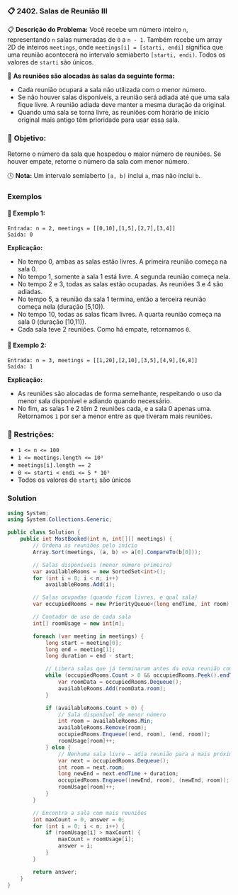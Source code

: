 ### 📋 2402. Salas de Reunião III

📋 **Descrição do Problema:** 
Você recebe um número inteiro `n`, representando `n` salas numeradas de `0` a `n - 1`. Também recebe um array 2D de inteiros `meetings`, onde `meetings[i] = [starti, endi]` significa que uma reunião acontecerá no intervalo semiaberto `[starti, endi)`. Todos os valores de `starti` são únicos.

📌 **As reuniões são alocadas às salas da seguinte forma:**

- Cada reunião ocupará a sala não utilizada com o menor número.
- Se não houver salas disponíveis, a reunião será adiada até que uma sala fique livre. A reunião adiada deve manter a mesma duração da original.
- Quando uma sala se torna livre, as reuniões com horário de início original mais antigo têm prioridade para usar essa sala.

### 🧩 **Objetivo:** 
Retorne o número da sala que hospedou o maior número de reuniões. Se houver empate, retorne o número da sala com menor número.

🕓 **Nota:** Um intervalo semiaberto `[a, b)` inclui `a`, mas não inclui `b`.

### Exemplos

#### 📘 **Exemplo 1:**

```
Entrada: n = 2, meetings = [[0,10],[1,5],[2,7],[3,4]]
Saída: 0
```

**Explicação:**
- No tempo 0, ambas as salas estão livres. A primeira reunião começa na sala 0.
- No tempo 1, somente a sala 1 está livre. A segunda reunião começa nela.
- No tempo 2 e 3, todas as salas estão ocupadas. As reuniões 3 e 4 são adiadas.
- No tempo 5, a reunião da sala 1 termina, então a terceira reunião começa nela (duração [5,10)).
- No tempo 10, todas as salas ficam livres. A quarta reunião começa na sala 0 (duração [10,11)).
- Cada sala teve 2 reuniões. Como há empate, retornamos `0`.

#### 📘 **Exemplo 2:**

```
Entrada: n = 3, meetings = [[1,20],[2,10],[3,5],[4,9],[6,8]]
Saída: 1
```

**Explicação:**
- As reuniões são alocadas de forma semelhante, respeitando o uso da menor sala disponível e adiando quando necessário.
- No fim, as salas 1 e 2 têm 2 reuniões cada, e a sala 0 apenas uma. Retornamos `1` por ser a menor entre as que tiveram mais reuniões.

### 🧪 Restrições:

- `1 <= n <= 100`
- `1 <= meetings.length <= 10⁵`
- `meetings[i].length == 2`
- `0 <= starti < endi <= 5 * 10⁵`
- Todos os valores de `starti` são únicos


### Solution

```c#
using System;
using System.Collections.Generic;

public class Solution {
    public int MostBooked(int n, int[][] meetings) {
        // Ordena as reuniões pelo início
        Array.Sort(meetings, (a, b) => a[0].CompareTo(b[0]));

        // Salas disponíveis (menor número primeiro)
        var availableRooms = new SortedSet<int>();
        for (int i = 0; i < n; i++)
            availableRooms.Add(i);

        // Salas ocupadas (quando ficam livres, e qual sala)
        var occupiedRooms = new PriorityQueue<(long endTime, int room), (long endTime, int room)>();

        // Contador de uso de cada sala
        int[] roomUsage = new int[n];

        foreach (var meeting in meetings) {
            long start = meeting[0];
            long end = meeting[1];
            long duration = end - start;

            // Libera salas que já terminaram antes da nova reunião começar
            while (occupiedRooms.Count > 0 && occupiedRooms.Peek().endTime <= start) {
                var roomData = occupiedRooms.Dequeue();
                availableRooms.Add(roomData.room);
            }

            if (availableRooms.Count > 0) {
                // Sala disponível de menor número
                int room = availableRooms.Min;
                availableRooms.Remove(room);
                occupiedRooms.Enqueue((end, room), (end, room));
                roomUsage[room]++;
            } else {
                // Nenhuma sala livre — adia reunião para a mais próxima disponível
                var next = occupiedRooms.Dequeue();
                int room = next.room;
                long newEnd = next.endTime + duration;
                occupiedRooms.Enqueue((newEnd, room), (newEnd, room));
                roomUsage[room]++;
            }
        }

        // Encontra a sala com mais reuniões
        int maxCount = 0, answer = 0;
        for (int i = 0; i < n; i++) {
            if (roomUsage[i] > maxCount) {
                maxCount = roomUsage[i];
                answer = i;
            }
        }

        return answer;
    }
}
```



